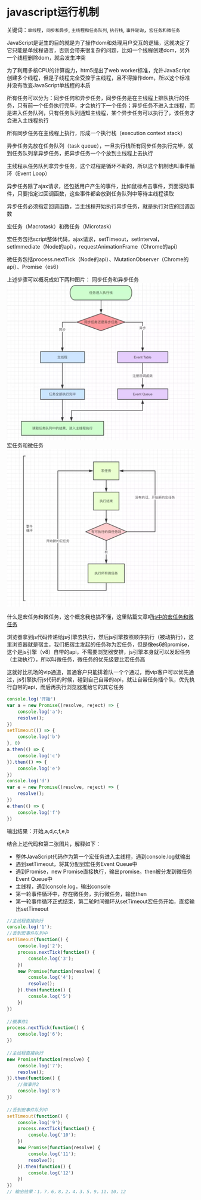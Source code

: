 # javascript运行机制

关键词：`单线程`，`同步和异步`, `主线程和任务队列`, `执行栈`, `事件轮询`，`宏任务和微任务`

JavaScript是诞生的目的就是为了操作dom和处理用户交互的逻辑，这就决定了它只能是单线程语言，否则会带来很复杂的问题，比如一个线程创建dom，另外一个线程删除dom，就会发生冲突

为了利用多核CPU的计算能力，htm5提出了web worker标准，允许JavaScript创建多个线程，但是子线程完全受控于主线程，且不得操作dom，所以这个标准并没有改变JavaScript单线程的本质

所有任务可以分为：同步任何和异步任务，同步任务是在主线程上排队执行的任务，只有前一个任务执行完毕，才会执行下一个任务；异步任务不进入主线程，而是进入任务队列，只有任务队列通知主线程，某个异步任务可以执行了，该任务才会进入主线程执行

所有同步任务在主线程上执行，形成一个执行栈（execution context stack）

异步任务先放在任务队列（task queue），一旦执行栈所有同步任务执行完毕，就到任务队列拿异步任务，把异步任务一个个放到主线程上去执行

主线程从任务队列拿异步任务，这个过程是循环不断的，所以这个机制也叫事件循环（Event Loop）

异步任务除了ajax请求，还包括用户产生的事件，比如鼠标点击事件，页面滚动事件，只要指定过回调函数，这些事件都会放到任务队列中等待主线程读取

异步任务必须指定回调函数，当主线程开始执行异步任务，就是执行对应的回调函数

宏任务（Macrotask）和微任务（Microtask）

宏任务包括script整体代码，ajax请求，setTimeout，setInterval，setImmediate（Node的api），requestAnimationFrame（Chrome的api）

微任务包括process.nextTick（Node的api）、MutationObserver（Chrome的api）、Promise（es6）

上述步骤可以概况成如下两种图片：
同步任务和异步任务
![同步任务和异步任务](./../../.vuepress/public/img/javascript/1.png)
宏任务和微任务
![宏任务和微任务](./../../.vuepress/public/img/javascript/2.png)

什么是宏任务和微任务，这个概念我也搞不懂，这里贴篇文章吧[js中的宏任务和微任务](https://blog.csdn.net/qq_34792916/article/details/113195961)

浏览器拿到js代码传递给js引擎去执行，然后js引擎按照顺序执行（被动执行），这里浏览器就是宿主，我们把宿主发起的任务称为宏任务，但是像es6的promise，这个是js引擎（v8）自带的api，不需要浏览器安排，js引擎本身就可以发起任务（主动执行），所以叫微任务，微任务的优先级要比宏任务高

这就好比机场的vip通道，普通客户只能排着队一个个通过，而vip客户可以优先通过，js引擎执行js代码的时候，碰到自己自带的api，就让自带任务插个队，优先执行自带的api，而后再执行浏览器推给它的其它任务

```js
console.log('开始')
var a = new Promise((resolve, reject) => {
    console.log('a');
    resolve();
})
setTimeout(() => {
    console.log('b')
}, 0)
a.then(() => {
    console.log('c')
}).then(() => {
    console.log('e')
})
console.log('d')
var e = new Promise((resolve, reject) => {
    resolve();
})
e.then(() => {
    console.log('f')
})
```
输出结果：开始,a,d,c,f,e,b

结合上述代码和第二张图片，解释如下：
- 整体JavaScript代码作为第一个宏任务进入主线程，遇到console.log就输出
- 遇到setTimeout，将其分配到宏任务Event Queue中
- 遇到Promise，new Promise直接执行，输出promise。then被分发到微任务Event Queue中
- 主线程，遇到console.log，输出console
- 第一轮事件循环中，存在微任务，执行微任务，输出then
- 第一轮事件循环正式结束，第二轮时间循环从setTimeout宏任务开始，直接输出setTimeout
```js
//主线程直接执行
console.log('1');
//丢到宏事件队列中
setTimeout(function() {
    console.log('2');
    process.nextTick(function() {
        console.log('3');
    })
    new Promise(function(resolve) {
        console.log('4');
        resolve();
    }).then(function() {
        console.log('5')
    })
})

//微事件1
process.nextTick(function() {
    console.log('6');
})

//主线程直接执行
new Promise(function(resolve) {
    console.log('7');
    resolve();
}).then(function() {
    //微事件2
    console.log('8')
})

//丢到宏事件队列中
setTimeout(function() {
    console.log('9');
    process.nextTick(function() {
        console.log('10');
    })
    new Promise(function(resolve) {
        console.log('11');
        resolve();
    }).then(function() {
        console.log('12')
    })
})
// 输出结果：1，7，6，8，2，4，3，5，9，11，10，12
```